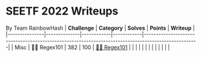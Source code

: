 # SEETF 2022 Writeups
By Team RainbowHash
| **Challenge** | **Category** | **Solves** | **Points** | **Writeup**                                                                                        |
|---------------|--------------|------------|------------|----------------------------------------------------------------------------------------------------|
| Misc          | 🧑‍🎓 Regex101  | 382        | 100        | [🧑‍🎓 Regex101](https://github.com/Team-Rainbow-Hash/seetf-2022-writeups/blob/main/misc/regex101.md) |
|               |              |            |            |                                                                                                    |
|               |              |            |            |                                                                                                    |